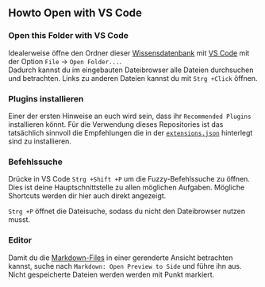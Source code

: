 
Howto Open with VS Code
------------------------------------------------------------

### Open this Folder with VS Code
Idealerweise öffne den Ordner dieser [Wissensdatenbank](../../README_old.md) mit [VS Code](windows.install.md) mit der Option `File` -> `Open Folder...`.  
Dadurch kannst du im eingebauten Dateibrowser alle Dateien durchsuchen und betrachten. 
Links zu anderen Dateien kannst du mit `Strg +Click` öffnen. 

### Plugins installieren
Einer der ersten Hinweise an euch wird sein, dass ihr `Recommended Plugins` installieren könnt. 
Für die Verwendung dieses Repositories ist das tatsächlich sinnvoll die Empfehlungen die in der [`extensions.json`](../../.vscode/extensions.json) hinterlegt sind zu installieren.  

### Befehlssuche
Drücke in VS Code `Strg +Shift +P` um die Fuzzy-Befehlssuche zu öffnen. 
Dies ist deine Hauptschnittstelle zu allen möglichen Aufgaben. 
Mögliche Shortcuts werden dir hier auch direkt angezeigt. 

`Strg +P` öffnet die Dateisuche, sodass du nicht den Dateibrowser nutzen musst.  


### Editor 
Damit du die [Markdown-Files](../markdown/README.md) in einer gerenderte Ansicht betrachten kannst, suche nach `Markdown: Open Preview to Side` und führe ihn aus.  
Nicht gespeicherte Dateien werden werden mit Punkt markiert.  
